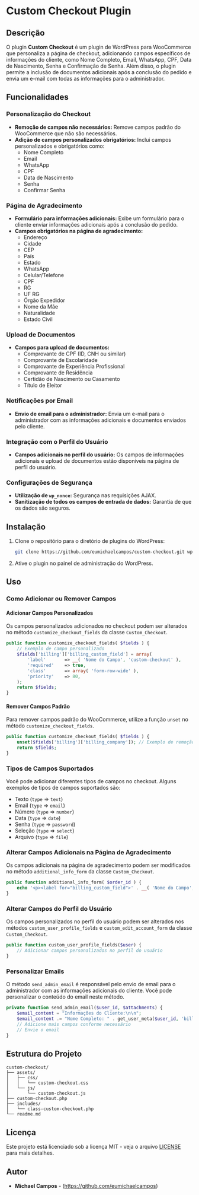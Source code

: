 # Custom Checkout Plugin

## Descrição

O plugin **Custom Checkout** é um plugin de WordPress para WooCommerce que personaliza a página de checkout, adicionando campos específicos de informações do cliente, como Nome Completo, Email, WhatsApp, CPF, Data de Nascimento, Senha e Confirmação de Senha. Além disso, o plugin permite a inclusão de documentos adicionais após a conclusão do pedido e envia um e-mail com todas as informações para o administrador.

## Funcionalidades

### Personalização do Checkout

- **Remoção de campos não necessários:** Remove campos padrão do WooCommerce que não são necessários.
- **Adição de campos personalizados obrigatórios:** Inclui campos personalizados e obrigatórios como:
  - Nome Completo
  - Email
  - WhatsApp
  - CPF
  - Data de Nascimento
  - Senha
  - Confirmar Senha

### Página de Agradecimento

- **Formulário para informações adicionais:** Exibe um formulário para o cliente enviar informações adicionais após a conclusão do pedido.
- **Campos obrigatórios na página de agradecimento:**
  - Endereço
  - Cidade
  - CEP
  - País
  - Estado
  - WhatsApp
  - Celular/Telefone
  - CPF
  - RG
  - UF RG
  - Órgão Expedidor
  - Nome da Mãe
  - Naturalidade
  - Estado Civil

### Upload de Documentos

- **Campos para upload de documentos:**
  - Comprovante de CPF (ID, CNH ou similar)
  - Comprovante de Escolaridade
  - Comprovante de Experiência Profissional
  - Comprovante de Residência
  - Certidão de Nascimento ou Casamento
  - Título de Eleitor

### Notificações por Email

- **Envio de email para o administrador:** Envia um e-mail para o administrador com as informações adicionais e documentos enviados pelo cliente.

### Integração com o Perfil do Usuário

- **Campos adicionais no perfil do usuário:** Os campos de informações adicionais e upload de documentos estão disponíveis na página de perfil do usuário.

### Configurações de Segurança

- **Utilização de `wp_nonce`:** Segurança nas requisições AJAX.
- **Sanitização de todos os campos de entrada de dados:** Garantia de que os dados são seguros.

## Instalação

1. Clone o repositório para o diretório de plugins do WordPress:
   ```sh
   git clone https://github.com/eumichaelcampos/custom-checkout.git wp-content/plugins/custom-checkout
   ```

2. Ative o plugin no painel de administração do WordPress.

## Uso

### Como Adicionar ou Remover Campos

#### Adicionar Campos Personalizados

Os campos personalizados adicionados no checkout podem ser alterados no método `customize_checkout_fields` da classe `Custom_Checkout`.

```php
public function customize_checkout_fields( $fields ) {
    // Exemplo de campo personalizado
    $fields['billing']['billing_custom_field'] = array(
        'label'       => __( 'Nome do Campo', 'custom-checkout' ),
        'required'    => true,
        'class'       => array( 'form-row-wide' ),
        'priority'    => 80,
    );
    return $fields;
}
```

#### Remover Campos Padrão

Para remover campos padrão do WooCommerce, utilize a função `unset` no método `customize_checkout_fields`.

```php
public function customize_checkout_fields( $fields ) {
    unset($fields['billing']['billing_company']); // Exemplo de remoção de campo
    return $fields;
}
```

### Tipos de Campos Suportados

Você pode adicionar diferentes tipos de campos no checkout. Alguns exemplos de tipos de campos suportados são:

- Texto (`type` => `text`)
- Email (`type` => `email`)
- Número (`type` => `number`)
- Data (`type` => `date`)
- Senha (`type` => `password`)
- Seleção (`type` => `select`)
- Arquivo (`type` => `file`)

### Alterar Campos Adicionais na Página de Agradecimento

Os campos adicionais na página de agradecimento podem ser modificados no método `additional_info_form` da classe `Custom_Checkout`.

```php
public function additional_info_form( $order_id ) {
    echo '<p><label for="billing_custom_field">' . __( 'Nome do Campo', 'custom-checkout' ) . '</label><input type="text" id="billing_custom_field" name="billing_custom_field" value="" required /></p>';
}
```

### Alterar Campos do Perfil do Usuário

Os campos personalizados no perfil do usuário podem ser alterados nos métodos `custom_user_profile_fields` e `custom_edit_account_form` da classe `Custom_Checkout`.

```php
public function custom_user_profile_fields($user) {
    // Adicionar campos personalizados no perfil do usuário
}
```

### Personalizar Emails

O método `send_admin_email` é responsável pelo envio de email para o administrador com as informações adicionais do cliente. Você pode personalizar o conteúdo do email neste método.

```php
private function send_admin_email($user_id, $attachments) {
    $email_content = "Informações do Cliente:\n\n";
    $email_content .= "Nome Completo: " . get_user_meta($user_id, 'billing_first_name', true) . "\n";
    // Adicione mais campos conforme necessário
    // Envie o email
}
```

## Estrutura do Projeto

```
custom-checkout/
├── assets/
│   ├── css/
│   │   └── custom-checkout.css
│   └── js/
│       └── custom-checkout.js
├── custom-checkout.php
├── includes/
│   └── class-custom-checkout.php
└── readme.md
```

## Licença

Este projeto está licenciado sob a licença MIT - veja o arquivo [LICENSE](LICENSE) para mais detalhes.

## Autor

- **Michael Campos** - (https://github.com/eumichaelcampos)
```
